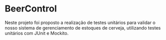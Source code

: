 # BeerControl

Neste projeto foi proposto a realização de testes unitários para validar o nosso sistema de gerenciamento de estoques de cerveja, utilizando testes unitários com JUnit e Mockito. 
